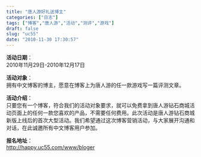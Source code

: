 ```yaml
---
title: "唐人游好礼送博主"
categories: ["日志"]
tags: ["博客","唐人游","活动","测评","游戏"]
draft: false
slug: "uc55"
date: "2010-11-30 17:30:57"
---
```


<p><strong>活动日期</strong>：<br>
2010年11月29日-2010年12月17日</p>
<p><strong>活动对象</strong>：<br>
拥有中文博客的博主，愿意在博客上为唐人游的任一款游戏写一篇评测文章。</p>
<p><strong>活动介绍</strong>：<br>
    只要您有一个博客，符合我们的活动对象要求，就可以免费拿到唐人游钻石商城活动页面上的任何一款您喜欢的产品，不需要任何费用。此次活动是唐人游钻石商城新版上线后的首次大型活动。我们希望通过这次博客营销活动，与大家展开沟通和对话，在此诚邀所有中文博客用户参加。</p>
<p><strong>报名地址</strong>：<br>
<a href="http://happy.uc55.com/www/bloger" target="_blank">http://happy.uc55.com/www/bloger</a></p>
